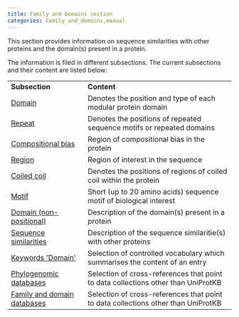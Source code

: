 ```yaml
---
title: Family and Domains section
categories: Family_and_domains,manual
---
```


This section provides information on sequence similarities with other proteins and the domain(s) present in a protein.

The information is filed in different subsections. The current subsections and their content are listed below:

|                                                                                      |                                                                                   |
|:-------------------------------------------------------------------------------------|:----------------------------------------------------------------------------------|
| **Subsection**                                                                       | **Content**                                                                       |
| [Domain](https://www.uniprot.org/help/domain)                                        | Denotes the position and type of each modular protein domain                      |
| [Repeat](https://www.uniprot.org/help/repeat)                                        | Denotes the positions of repeated sequence motifs or repeated domains             |
| [Compositional bias](https://www.uniprot.org/help/compbias)                          | Region of compositional bias in the protein                                       |
| [Region](https://www.uniprot.org/help/region)                                        | Region of interest in the sequence                                                |
| [Coiled coil](https://www.uniprot.org/help/coiled)                                   | Denotes the positions of regions of coiled coil within the protein                |
| [Motif](https://www.uniprot.org/help/motif)                                          | Short (up to 20 amino acids) sequence motif of biological interest                |
| [Domain (non-positional)](https://www.uniprot.org/help/domain_cc)                    | Description of the domain(s) present in a protein                                 |
| [Sequence similarities](https://www.uniprot.org/help/sequence_similarities)          | Description of the sequence similaritie(s) with other proteins                    |
| [Keywords 'Domain'](https://www.uniprot.org/keywords/KW-9994)                         | Selection of controlled vocabulary which summarises the content of an entry       |
| [Phylogenomic databases](https://www.uniprot.org/help/cross_references_section)      | Selection of cross-references that point to data collections other than UniProtKB |
| [Family and domain databases](https://www.uniprot.org/help/cross_references_section) | Selection of cross-references that point to data collections other than UniProtKB |
